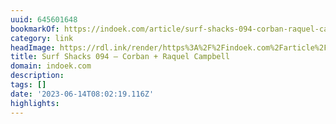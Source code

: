 ```yaml
---
uuid: 645601648
bookmarkOf: https://indoek.com/article/surf-shacks-094-corban-raquel-campbell/
category: link
headImage: https://rdl.ink/render/https%3A%2F%2Findoek.com%2Farticle%2Fsurf-shacks-094-corban-raquel-campbell%2F
title: Surf Shacks 094 – Corban + Raquel Campbell
domain: indoek.com
description: 
tags: []
date: '2023-06-14T08:02:19.116Z'
highlights: 
---
```



